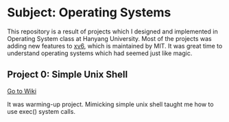 # Subject: Operating Systems

This repository is a result of projects which I designed and implemented in Operating System class at Hanyang University. Most of the projects was adding new features to [xv6](https://github.com/mit-pdos/xv6-public), which is maintained by MIT. It was great time to understand operating systems which had seemed just like magic.

## Project 0: Simple Unix Shell

[Go to Wiki]()

It was warming-up project. Mimicking simple unix shell taught me how to use exec() system calls.